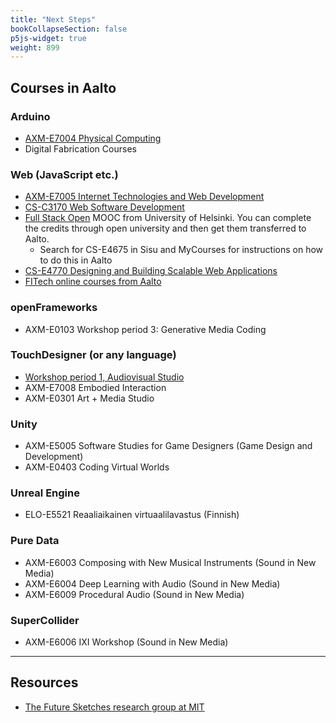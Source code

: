 ```yaml
---
title: "Next Steps"
bookCollapseSection: false
p5js-widget: true
weight: 899
---
```


## Courses in Aalto

### Arduino

- [AXM-E7004 Physical Computing](https://sisu.aalto.fi/student/courseunit/aalto-CU-1150932207-20220801/brochure)
- Digital Fabrication Courses

### Web (JavaScript etc.)

- [AXM-E7005 Internet Technologies and Web Development](https://sisu.aalto.fi/student/courseunit/aalto-CU-1150932211-20220801/brochure)
- [CS-C3170 Web Software Development](https://sisu.aalto.fi/student/courseunit/otm-b315be41-994c-4441-8719-b8030dc49479/brochure)
- [Full Stack Open](https://fullstackopen.com/en/) MOOC from University of Helsinki. You can complete the credits through open university and then get them transferred to Aalto.
  - Search for CS-E4675 in Sisu and MyCourses for instructions on how to do this in Aalto
- [CS-E4770 Designing and Building Scalable Web Applications](https://sisu.aalto.fi/student/courseunit/aalto-CU-1150933377-20220801/brochure)
- [FITech online courses from Aalto](https://fitech101.aalto.fi/)

### openFrameworks

- AXM-E0103 Workshop period 3: Generative Media Coding

### TouchDesigner (or any language)

- [Workshop period 1, Audiovisual Studio](https://sisu.aalto.fi/student/courseunit/aalto-CU-1150932525-20220801/completion-methods)
- AXM-E7008 Embodied Interaction
- AXM-E0301 Art + Media Studio

### Unity

- AXM-E5005 Software Studies for Game Designers (Game Design and Development)
- AXM-E0403 Coding Virtual Worlds

### Unreal Engine

- ELO-E5521 Reaaliaikainen virtuaalilavastus (Finnish)

### Pure Data

- AXM-E6003 Composing with New Musical Instruments (Sound in New Media)
- AXM-E6004 Deep Learning with Audio (Sound in New Media)
- AXM-E6009 Procedural Audio (Sound in New Media)

### SuperCollider

- AXM-E6006 IXI Workshop (Sound in New Media)

---

## Resources

- [The Future Sketches research group at MIT](https://www.media.mit.edu/groups/future-sketches/overview/)